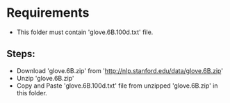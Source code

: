 # Requirements
  - This folder must contain 'glove.6B.100d.txt' file.
  
## Steps:
  - Download 'glove.6B.zip' from 'http://nlp.stanford.edu/data/glove.6B.zip'
  - Unzip 'glove.6B.zip'
  - Copy and Paste 'glove.6B.100d.txt' file from unzipped 'glove.6B.zip' in this folder.
